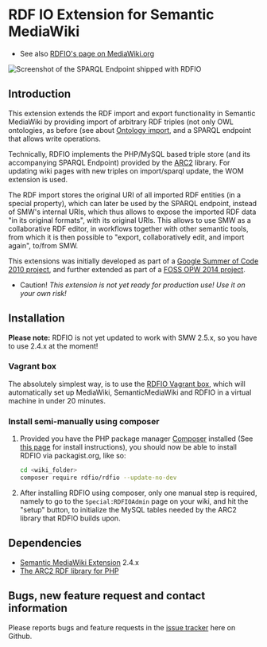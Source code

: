 RDF IO Extension for Semantic MediaWiki
=======================================

- See also [RDFIO's page on MediaWiki.org](https://www.mediawiki.org/wiki/Extension:RDFIO)

![Screenshot of the SPARQL Endpoint shipped with RDFIO](http://i.imgur.com/PMMIHZ4.png)

Introduction
------------

This extension extends the RDF import and export functionality in Semantic
MediaWiki by providing import of arbitrary RDF triples (not only OWL
ontologies, as before (see about [Ontology import](http://semantic-mediawiki.org/wiki/Help:Ontology_import),
and a SPARQL endpoint that allows write operations.

Technically, RDFIO implements the PHP/MySQL based triple store (and its
accompanying SPARQL Endpoint) provided by the [ARC2](http://arc.semsol.org/)
library. For updating wiki pages with new triples on import/sparql update, the
WOM extension is used.

The RDF import stores the original URI of all imported RDF entities (in
a special property), which can later be used by the SPARQL endpoint,
instead of SMW's internal URIs, which thus allows to expose the imported
RDF data "in its original formats", with its original URIs. This allows
to use SMW as a collaborative RDF editor, in workflows together with
other semantic tools, from which it is then possible to "export,
collaboratively edit, and import again", to/from SMW.

This extensions was initially developed as part of a
[Google Summer of Code 2010 project](http://www.mediawiki.org/wiki/User:SHL/GSoC2010),
and further extended as part of a [FOSS OPW 2014 project](https://www.mediawiki.org/wiki/Extension:RDFIO/Template_matching_for_RDFIO).

- Caution! *This extension is not yet ready for production use! Use it on your own risk!*

Installation
------------

**Please note:** RDFIO is not yet updated to work with SMW 2.5.x, so you have to use 2.4.x at the moment! 

### Vagrant box

The absolutely simplest way, is to use the [RDFIO Vagrant
box](https://github.com/rdfio/rdfio-vagrantbox), which will automatically set
up MediaWiki, SemanticMediaWiki and RDFIO in a virtual machine in under 20
minutes.

### Install semi-manually using composer

1. Provided you have the PHP package manager
   [Composer](https://getcomposer.org/) installed (See [this page](https://getcomposer.org/doc/00-intro.md)
   for install instructions), you should now be able to install RDFIO via
   packagist.org, like so:

   ```bash
   cd <wiki_folder>
   composer require rdfio/rdfio --update-no-dev
   ```

2.  After installing RDFIO using composer, only one manual step is required,
   namely to go to the `Special:RDFIOAdmin` page on your wiki, and hit the "setup"
   button, to initialize the MySQL tables needed by the ARC2 library that RDFIO
   builds upon.

Dependencies
------------

- [Semantic MediaWiki Extension](http://www.mediawiki.org/wiki/Extension:Semantic_MediaWiki) 2.4.x
- [The ARC2 RDF library for PHP](https://github.com/semsol/arc2)

Bugs, new feature request and contact information
-------------------------------------------------

Please reports bugs and feature requests in the
[issue tracker](https://github.com/rdfio/RDFIO/issues) here on Github.
